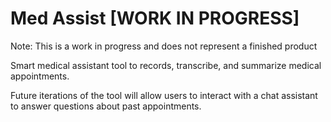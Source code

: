 # Med Assist [WORK IN PROGRESS]
Note: This is a work in progress and does not represent a finished product

Smart medical assistant tool to records, transcribe, and summarize medical appointments. 

Future iterations of the tool will allow users to interact with a chat assistant to answer
questions about past appointments.
